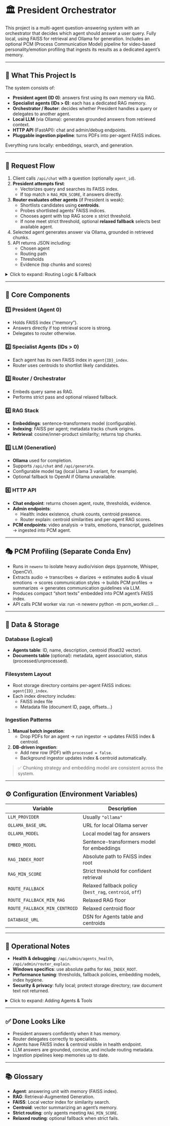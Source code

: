 # 🏛️ President Orchestrator

This project is a multi-agent question-answering system with an orchestrator that decides which agent should answer a user query. Fully local, using FAISS for retrieval and Ollama for generation. Includes an optional PCM (Process Communication Model) pipeline for video-based personality/emotion profiling that ingests its results as a dedicated agent’s memory.

---

## 🚀 What This Project Is

The system consists of:

- **President agent (ID 0)**: answers first using its own memory via RAG.  
- **Specialist agents (IDs > 0)**: each has a dedicated RAG memory.  
- **Orchestrator / Router**: decides whether President handles a query or delegates to another agent.  
- **Local LLM** (via Ollama): generates grounded answers from retrieved context.  
- **HTTP API** (FastAPI): chat and admin/debug endpoints.  
- **Pluggable ingestion pipeline**: turns PDFs into per-agent FAISS indices.

Everything runs locally: embeddings, search, and generation.

---

## 🔄 Request Flow

1. Client calls `/api/chat` with a question (optionally `agent_id`).  
2. **President attempts first**:
   - Vectorizes query and searches its FAISS index.
   - If top match ≥ `RAG_MIN_SCORE`, it answers directly.
3. **Router evaluates other agents** (if President is weak):
   - Shortlists candidates using **centroids**.
   - Probes shortlisted agents’ FAISS indices.
   - Chooses agent with top RAG score ≥ strict threshold.
   - If none meet strict threshold, optional **relaxed fallback** selects best available agent.
4. Selected agent generates answer via Ollama, grounded in retrieved chunks.  
5. API returns JSON including:
   - Chosen agent
   - Routing path
   - Thresholds
   - Evidence (top chunks and scores)

<details>
<summary>Click to expand: Routing Logic & Fallback</summary>

- **Strict pass**: Only agents with RAG ≥ `RAG_MIN_SCORE` are eligible.  
- **Relaxed fallback**: If no agent passes strict, options:
  - `best_rag`: pick agent with highest RAG above `ROUTE_FALLBACK_MIN_RAG`.  
  - `centroid`: pick agent with highest centroid similarity above `ROUTE_FALLBACK_MIN_CENTROID`.  
  - `off`: no relaxed routing; stays with President.
</details>

---

## 🧩 Core Components

### 1️⃣ President (Agent 0)
- Holds FAISS index (“memory”).  
- Answers directly if top retrieval score is strong.  
- Delegates to router otherwise.

### 2️⃣ Specialist Agents (IDs > 0)
- Each agent has its own FAISS index in `agent{ID}_index`.  
- Router uses centroids to shortlist likely candidates.

### 3️⃣ Router / Orchestrator
- Embeds query same as RAG.  
- Performs strict pass and optional relaxed fallback.  

### 4️⃣ RAG Stack
- **Embeddings**: sentence-transformers model (configurable).  
- **Indexing**: FAISS per agent; metadata tracks chunk origins.  
- **Retrieval**: cosine/inner-product similarity; returns top chunks.

### 5️⃣ LLM (Generation)
- **Ollama** used for completion.  
- Supports `/api/chat` and `/api/generate`.  
- Configurable model tag (local Llama 3 variant, for example).  
- Optional fallback to OpenAI if Ollama unavailable.  

### 6️⃣ HTTP API
- **Chat endpoint**: returns chosen agent, route, thresholds, evidence.  
- **Admin endpoints**:
  - Health: index existence, chunk counts, centroid presence.  
  - Router explain: centroid similarities and per-agent RAG scores.  
- **PCM endpoints**: video analysis → traits, emotions, transcript, guidelines → ingested into PCM agent.

---

## 🎭 PCM Profiling (Separate Conda Env)

- Runs in `newenv` to isolate heavy audio/vision deps (pyannote, Whisper, OpenCV).  
- Extracts audio → transcribes → diarizes → estimates audio & visual emotions → scores communication styles → builds PCM profiles → summarizes → generates communication guidelines via LLM.  
- Produces compact “short texts” embedded into PCM agent’s FAISS index.  
- API calls PCM worker via: run -n newenv python -m pcm_worker.cli ...

---

## 💾 Data & Storage

### Database (Logical)
- **Agents table**: ID, name, description, centroid (float32 vector).  
- **Documents table** (optional): metadata, agent association, status (processed/unprocessed).

### Filesystem Layout
- Root storage directory contains per-agent FAISS indices: `agent{ID}_index`.  
- Each index directory includes:
  - FAISS index file
  - Metadata file (document ID, page, offsets…)

### Ingestion Patterns
1. **Manual batch ingestion**:
   - Drop PDFs for an agent → run ingestor → updates FAISS index & centroid.
2. **DB-driven ingestion**:
   - Add new row (PDF) with `processed = false`.  
   - Background ingestor updates index & centroid automatically.

> ✅ Chunking strategy and embedding model are consistent across the system.

---

## ⚙️ Configuration (Environment Variables)

| Variable | Description |
|----------|-------------|
| `LLM_PROVIDER` | Usually `"ollama"` |
| `OLLAMA_BASE_URL` | URL for local Ollama server |
| `OLLAMA_MODEL` | Local model tag for answers |
| `EMBED_MODEL` | Sentence-transformers model for embeddings |
| `RAG_INDEX_ROOT` | Absolute path to FAISS index root |
| `RAG_MIN_SCORE` | Strict threshold for confident retrieval |
| `ROUTE_FALLBACK` | Relaxed fallback policy (`best_rag`, `centroid`, `off`) |
| `ROUTE_FALLBACK_MIN_RAG` | Relaxed RAG floor |
| `ROUTE_FALLBACK_MIN_CENTROID` | Relaxed centroid floor |
| `DATABASE_URL` | DSN for Agents table and centroids |

---

## 📝 Operational Notes

- **Health & debugging**: `/api/admin/agents_health`, `/api/admin/router_explain`.  
- **Windows specifics**: use absolute paths for `RAG_INDEX_ROOT`.  
- **Performance tuning**: thresholds, fallback policies, embedding models, index hygiene.  
- **Security & privacy**: fully local; protect storage directory; raw document text not returned.

<details>
<summary>Click to expand: Adding Agents & Tools</summary>

- **Add a new agent**: create DB entry, ingest documents, compute centroid.  
- **Add tools/skills**: agent can call tools; router is agnostic.  
- **Change routing logic**: strict and relaxed phases are isolated; you can add heuristics.
</details>

---

## ✅ Done Looks Like

- President answers confidently when it has memory.  
- Router delegates correctly to specialists.  
- Agents have FAISS index & centroid visible in health endpoint.  
- LLM answers are grounded, concise, and include routing metadata.  
- Ingestion pipelines keep memories up to date.

---

## 📚 Glossary

- **Agent**: answering unit with memory (FAISS index).  
- **RAG**: Retrieval-Augmented Generation.  
- **FAISS**: Local vector index for similarity search.  
- **Centroid**: vector summarizing an agent’s memory.  
- **Strict routing**: only agents meeting `RAG_MIN_SCORE`.  
- **Relaxed routing**: optional fallback when strict fails.
